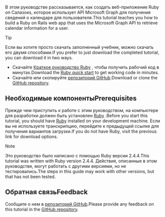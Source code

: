 <!-- markdownlint-disable MD002 MD041 -->

<span data-ttu-id="e9dcb-101">В этом руководстве рассказывается, как создать веб-приложение Ruby on Салазокs, которое использует API Microsoft Graph для получения сведений о календаре для пользователя.</span><span class="sxs-lookup"><span data-stu-id="e9dcb-101">This tutorial teaches you how to build a Ruby on Rails web app that uses the Microsoft Graph API to retrieve calendar information for a user.</span></span>

> [!TIP]
> <span data-ttu-id="e9dcb-102">Если вы хотите просто скачать заполненный учебник, можно скачать его двумя способами.</span><span class="sxs-lookup"><span data-stu-id="e9dcb-102">If you prefer to just download the completed tutorial, you can download it in two ways.</span></span>
>
> - <span data-ttu-id="e9dcb-103">Скачайте [Краткое руководство Ruby](https://developer.microsoft.com/graph/quick-start?platform=option-ruby) , чтобы получить рабочий код в минутах.</span><span class="sxs-lookup"><span data-stu-id="e9dcb-103">Download the [Ruby quick start](https://developer.microsoft.com/graph/quick-start?platform=option-ruby) to get working code in minutes.</span></span>
> - <span data-ttu-id="e9dcb-104">Скачайте или скопируйте [репозиторий GitHub](https://github.com/microsoftgraph/msgraph-training-rubyrailsapp).</span><span class="sxs-lookup"><span data-stu-id="e9dcb-104">Download or clone the [GitHub repository](https://github.com/microsoftgraph/msgraph-training-rubyrailsapp).</span></span>

## <a name="prerequisites"></a><span data-ttu-id="e9dcb-105">Необходимые компоненты</span><span class="sxs-lookup"><span data-stu-id="e9dcb-105">Prerequisites</span></span>

<span data-ttu-id="e9dcb-106">Прежде чем приступить к работе с этим руководством, на компьютере для разработки должен быть установлен [Ruby](https://www.ruby-lang.org/en/downloads/) .</span><span class="sxs-lookup"><span data-stu-id="e9dcb-106">Before you start this tutorial, you should have [Ruby](https://www.ruby-lang.org/en/downloads/) installed on your development machine.</span></span> <span data-ttu-id="e9dcb-107">Если вы не используете транскрипцию, перейдите к предыдущей ссылке для получения вариантов загрузки.</span><span class="sxs-lookup"><span data-stu-id="e9dcb-107">If you do not have Ruby, visit the previous link for download options.</span></span>

> [!NOTE]
> <span data-ttu-id="e9dcb-108">Это руководство было написано с помощью Ruby версии 2.4.4.</span><span class="sxs-lookup"><span data-stu-id="e9dcb-108">This tutorial was written with Ruby version 2.4.4.</span></span> <span data-ttu-id="e9dcb-109">Действия, описанные в этом руководстве, могут работать с другими версиями, но не тестировались.</span><span class="sxs-lookup"><span data-stu-id="e9dcb-109">The steps in this guide may work with other versions, but that has not been tested.</span></span>

## <a name="feedback"></a><span data-ttu-id="e9dcb-110">Обратная связь</span><span class="sxs-lookup"><span data-stu-id="e9dcb-110">Feedback</span></span>

<span data-ttu-id="e9dcb-111">Сообщите о нем в [репозиторий GitHub](https://github.com/microsoftgraph/msgraph-training-rubyrailsapp).</span><span class="sxs-lookup"><span data-stu-id="e9dcb-111">Please provide any feedback on this tutorial in the [GitHub repository](https://github.com/microsoftgraph/msgraph-training-rubyrailsapp).</span></span>